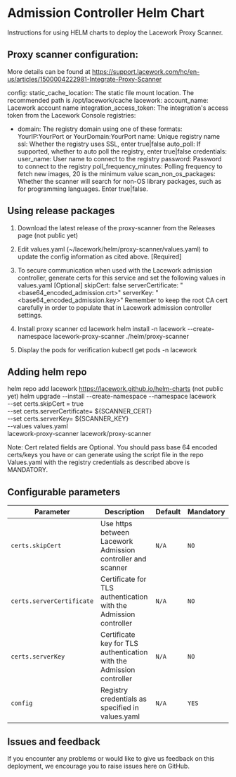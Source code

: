 # Admission Controller Helm Chart

Instructions for using HELM charts to deploy the Lacework Proxy Scanner.

## Proxy scanner configuration: 
More details can be found at https://support.lacework.com/hc/en-us/articles/1500004222981-Integrate-Proxy-Scanner

config:
static_cache_location: The static file mount location. The recommended path is /opt/lacework/cache
lacework:
account_name: Lacework account name
integration_access_token: The integration's access token from the Lacework Console
registries:
- domain: The registry domain using one of these formats: YourIP:YourPort or YourDomain:YourPort
  name: Unique registry name
  ssl: Whether the registry uses SSL, enter true|false
  auto_poll: If supported, whether to auto poll the registry, enter true|false
  credentials:
  user_name: User name to connect to the registry
  password: Password to connect to the registry
  poll_frequency_minutes: Polling frequency to fetch new images, 20 is the minimum value
  scan_non_os_packages: Whether the scanner will search for non-OS library packages, such as for programming languages. Enter true|false.

## Using release packages

1. Download the latest release of the proxy-scanner from the Releases page (not public yet)

2. Edit values.yaml (~/lacework/helm/proxy-scanner/values.yaml) to update the config information as cited above. [Required]
      
3. To secure communication when used with the Lacework admission controller, 
   generate certs for this service and set the following values in values.yaml [Optional]
   skipCert: false
   serverCertificate: "<base64_encoded_admission.crt>"
   serverKey: "<base64_encoded_admission.key>"
   Remember to keep the root CA cert carefully in order to populate that in Lacework admission controller settings.

4. Install proxy scanner
   cd lacework
   helm install -n lacework --create-namespace lacework-proxy-scanner ./helm/proxy-scanner

5. Display the pods for verification
   kubectl get pods -n lacework
   
## Adding helm repo
helm repo add lacework https://lacework.github.io/helm-charts (not public yet)
helm upgrade --install --create-namespace --namespace lacework \
--set certs.skipCert = true \
--set certs.serverCertificate= ${SCANNER_CERT}\
--set certs.serverKey= ${SCANNER_KEY}\
--values values.yaml \
lacework-proxy-scanner lacework/proxy-scanner

Note:
Cert related fields are Optional.
You should pass base 64 encoded certs/keys you have or can generate using the script file in the repo
Values.yaml with the registry credentials as described above is MANDATORY.

## Configurable parameters

| Parameter                         | Description                                                                 | Default                   | Mandatory               |
| --------------------------------- | --------------------------------------------------------------------------- | ------------------------- | ----------------------- |
| `certs.skipCert`                  | Use https between Lacework Admission controller and scanner                 | `N/A`                     | `NO`                   |
| `certs.serverCertificate`         | Certificate for TLS authentication with the Admission controller            | `N/A`                     | `NO`                   |
| `certs.serverKey`                 | Certificate key for TLS authentication with the Admission controller        | `N/A`                     | `NO`                   |
| `config`                          | Registry credentials as specified in values.yaml                            | `N/A  `                   | `YES`                   |

## Issues and feedback

If you encounter any problems or would like to give us feedback on this deployment, we encourage you to raise issues here on GitHub.